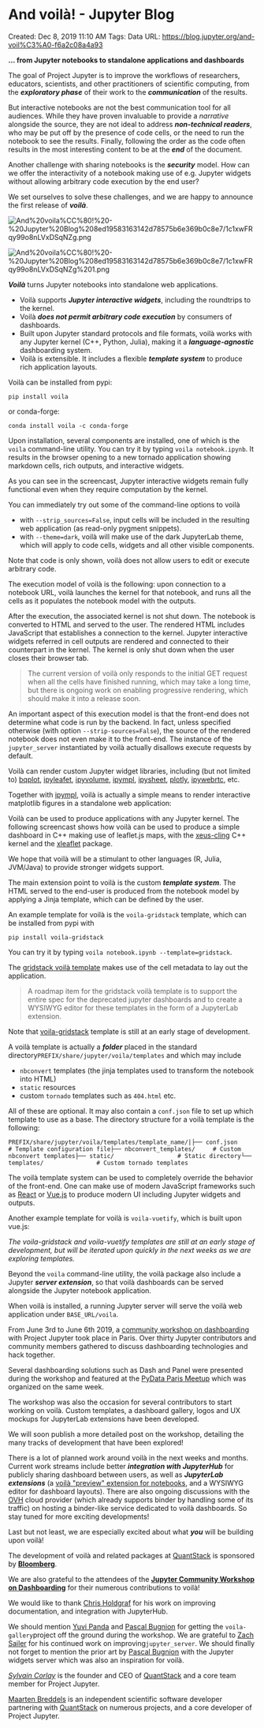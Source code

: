 # And voilà! - Jupyter Blog

Created: Dec 8, 2019 11:10 AM
Tags: Data
URL: https://blog.jupyter.org/and-voil%C3%A0-f6a2c08a4a93

**… from Jupyter notebooks to standalone applications and dashboards**

The goal of Project Jupyter is to improve the workflows of researchers, educators, scientists, and other practitioners of scientific computing, from the ***exploratory phase*** of their work to the ***communication*** of the results.

But interactive notebooks are not the best communication tool for all audiences. While they have proven invaluable to provide a *narrative* alongside the source, they are not ideal to address ***non-technical readers***, who may be put off by the presence of code cells, or the need to run the notebook to see the results. Finally, following the order as the code often results in the most interesting content to be at the ***end*** of the document.

Another challenge with sharing notebooks is the ***security*** model. How can we offer the interactivity of a notebook making use of e.g. Jupyter widgets without allowing arbitrary code execution by the end user?

We set ourselves to solve these challenges, and we are happy to announce the first release of ***voilà***.

![And%20voila%CC%80!%20-%20Jupyter%20Blog%208ed19583163142d78575b6e369b0c8e7/1c1xwFRqy99o8nLVxDSqNZg.png](And%20voila%CC%80!%20-%20Jupyter%20Blog%208ed19583163142d78575b6e369b0c8e7/1c1xwFRqy99o8nLVxDSqNZg.png)

![And%20voila%CC%80!%20-%20Jupyter%20Blog%208ed19583163142d78575b6e369b0c8e7/1c1xwFRqy99o8nLVxDSqNZg%201.png](And%20voila%CC%80!%20-%20Jupyter%20Blog%208ed19583163142d78575b6e369b0c8e7/1c1xwFRqy99o8nLVxDSqNZg%201.png)

***Voilà*** turns Jupyter notebooks into standalone web applications.

- Voilà supports ***Jupyter interactive widgets***, including the roundtrips to the kernel.
- Voilà ***does not permit arbitrary code execution*** by consumers of dashboards.
- Built upon Jupyter standard protocols and file formats, voilà works with any Jupyter kernel (C++, Python, Julia), making it a ***language-agnostic*** dashboarding system.
- Voilà is extensible. It includes a flexible ***template system*** to produce rich application layouts.

Voilà can be installed from pypi:

```
pip install voila
```

or conda-forge:

```
conda install voila -c conda-forge
```

Upon installation, several components are installed, one of which is the `voila` command-line utility. You can try it by typing `voila notebook.ipynb`. It results in the browser opening to a new tornado application showing markdown cells, rich outputs, and interactive widgets.

As you can see in the screencast, Jupyter interactive widgets remain fully functional even when they require computation by the kernel.

You can immediately try out some of the command-line options to voilà

- with `--strip_sources=False`, input cells will be included in the resulting web application (as read-only pygment snippets).
- with `--theme=dark`, voilà will make use of the dark JupyterLab theme, which will apply to code cells, widgets and all other visible components.

Note that code is only shown, voilà does not allow users to edit or execute arbitrary code.

The execution model of voilà is the following: upon connection to a notebook URL, voilà launches the kernel for that notebook, and runs all the cells as it populates the notebook model with the outputs.

After the execution, the associated kernel is not shut down. The notebook is converted to HTML and served to the user. The rendered HTML includes JavaScript that establishes a connection to the kernel. Jupyter interactive widgets referred in cell outputs are rendered and connected to their counterpart in the kernel. The kernel is only shut down when the user closes their browser tab.

> The current version of voilà only responds to the initial GET request when all the cells have finished running, which may take a long time, but there is ongoing work on enabling progressive rendering, which should make it into a release soon.

An important aspect of this execution model is that the front-end does not determine what code is run by the backend. In fact, unless specified otherwise (with option `--strip-sources=False`), the source of the rendered notebook does not even make it to the front-end. The instance of the `jupyter_server` instantiated by voilà actually disallows execute requests by default.

Voilà can render custom Jupyter widget libraries, including (but not limited to) [bqplot](https://github.com/bloomberg/bqplot), [ipyleafet](https://github.com/jupyter-widgets/ipyleaflet), [ipyvolume](https://github.com/maartenbreddels/ipyvolume), [ipympl](https://github.com/matplotlib/jupyter-matplotlib/), [ipysheet](https://github.com/QuantStack/ipysheet), [plotly](https://github.com/plotly/plotly.py), [ipywebrtc](https://github.com/maartenbreddels/ipywebrtc), etc.

Together with [ipympl](https://github.com/matplotlib/jupyter-matplotlib/), voilà is actually a simple means to render interactive matplotlib figures in a standalone web application:

Voilà can be used to produce applications with any Jupyter kernel. The following screencast shows how voilà can be used to produce a simple dashboard in C++ making use of leaflet.js maps, with the [xeus-cling](https://github.com/QuantStack/xeus-cling) C++ kernel and the [xleaflet](https://github.com/QuantStack/xleaflet) package.

We hope that voilà will be a stimulant to other languages (R, Julia, JVM/Java) to provide stronger widgets support.

The main extension point to voilà is the custom ***template system***. The HTML served to the end-user is produced from the notebook model by applying a Jinja template, which can be defined by the user.

An example template for voilà is the `voila-gridstack` template, which can be installed from pypi with

```
pip install voila-gridstack
```

You can try it by typing `voila notebook.ipynb --template=gridstack`.

The [gridstack voilà template](https://github.com/QuantStack/voila-gridstack/) makes use of the cell metadata to lay out the application.

> A roadmap item for the gridstack voilà template is to support the entire spec for the deprecated jupyter dashboards and to create a WYSIWYG editor for these templates in the form of a JupyterLab extension.

Note that [voila-gridstack](https://github.com/QuantStack/voila-gridstack/) template is still at an early stage of development.

A voilà template is actually a ***folder*** placed in the standard directory`PREFIX/share/jupyter/voila/templates` and which may include

- `nbconvert` templates (the jinja templates used to transform the notebook into HTML)
- `static` resources
- custom `tornado` templates such as `404.html` etc.

All of these are optional. It may also contain a `conf.json` file to set up which template to use as a base. The directory structure for a voilà template is the following:

```
PREFIX/share/jupyter/voila/templates/template_name/|├── conf.json                # Template configuration file├── nbconvert_templates/     # Custom nbconvert templates├── static/                  # Static directory└── templates/               # Custom tornado templates
```

The voilà template system can be used to completely override the behavior of the front-end. One can make use of modern JavaScript frameworks such as [React](https://reactjs.org/) or [Vue.js](https://vuejs.org/) to produce modern UI including Jupyter widgets and outputs.

Another example template for voilà is `voila-vuetify`, which is built upon vue.js:

*The voila-gridstack and voila-vuetify templates are still at an early stage of development, but will be iterated upon quickly in the next weeks as we are exploring templates.*

Beyond the `voila` command-line utility, the voilà package also include a Jupyter ***server extension***, so that voilà dashboards can be served alongside the Jupyter notebook application.

When voilà is installed, a running Jupyter server will serve the voilà web application under `BASE_URL/voila`.

From June 3rd to June 6th 2019, a [community workshop on dashboarding](https://blog.jupyter.org/jupyter-community-workshop-dashboarding-with-project-jupyter-b0e421bdf164) with Project Jupyter took place in Paris. Over thirty Jupyter contributors and community members gathered to discuss dashboarding technologies and hack together.

Several dashboarding solutions such as Dash and Panel were presented during the workshop and featured at the [PyData Paris Meetup](https://www.meetup.com/PyData-Paris/events/261452824/) which was organized on the same week.

The workshop was also the occasion for several contributors to start working on voilà. Custom templates, a dashboard gallery, logos and UX mockups for JupyterLab extensions have been developed.

We will soon publish a more detailed post on the workshop, detailing the many tracks of development that have been explored!

There is a lot of planned work around voilà in the next weeks and months. Current work streams include better ***integration with JupyterHub*** for publicly sharing dashboard between users, as well as ***JupyterLab extensions*** (a [voilà "preview" extension for notebooks](https://github.com/QuantStack/voila/pull/217), and a WYSIWYG editor for dashboard layouts). There are also ongoing discussions with the [OVH](https://www.ovh.com/fr/) cloud provider (which already supports binder by handling some of its traffic) on hosting a binder-like service dedicated to voilà dashboards. So stay tuned for more exciting developments!

Last but not least, we are especially excited about what ***you*** will be building upon voilà!

The development of voilà and related packages at [QuantStack](https://twitter.com/QuantStack) is sponsored by **[Bloomberg](http://www.techatbloomberg.com/)**.

We are also grateful to the attendees of the **[Jupyter Community Workshop on Dashboarding](https://blog.jupyter.org/jupyter-community-workshop-dashboarding-with-project-jupyter-b0e421bdf164)** for their numerous contributions to voilà!

We would like to thank [Chris Holdgraf](https://twitter.com/choldgraf) for his work on improving documentation, and integration with JupyterHub.

We should mention [Yuvi Panda](https://twitter.com/yuvipanda) and [Pascal Bugnion](https://twitter.com/pascalbugnion) for getting the `voila-gallery`project off the ground during the workshop. We are grateful to [Zach Sailer](https://twitter.com/zrsailer) for his continued work on improving`jupyter_server`. We should finally not forget to mention the prior art by [Pascal Bugnion](https://twitter.com/pascalbugnion) with the Jupyter widgets server which was also an inspiration for voilà.

*[Sylvain Corlay](https://twitter.com/SylvainCorlay)* is the founder and CEO of [QuantStack](https://github.com/QuantStack/) and a core team member for Project Jupyter.

[Maarten Breddels](https://twitter.com/maartenbreddels) is an independent scientific software developer partnering with [QuantStack](https://github.com/QuantStack/) on numerous projects, and a core developer of Project Jupyter.